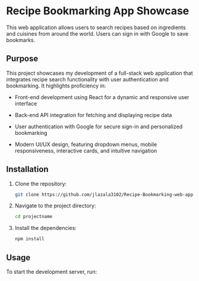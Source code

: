 # Recipe Bookmarking App Showcase 

This web application allows users to search recipes based on ingredients and cuisines from around the world. Users can sign in with Google to save bookmarks. 

## Purpose

This project showcases my development of a full-stack web application that integrates recipe search functionality with user authentication and bookmarking. It highlights proficiency in:

* Front-end development using React for a dynamic and responsive user interface

* Back-end API integration for fetching and displaying recipe data

* User authentication with Google for secure sign-in and personalized bookmarking

* Modern UI/UX design, featuring dropdown menus, mobile responsiveness, interactive cards, and intuitive navigation

## Installation

1. Clone the repository:
   ```bash
   git clone https://github.com/jlazala3102/Recipe-Bookmarking-web-app.git
   ```
2. Navigate to the project directory:
   ```bash
   cd projectname
   ```
3. Install the dependencies:
   ```bash
   npm install
   ```

## Usage

To start the development server, run:
